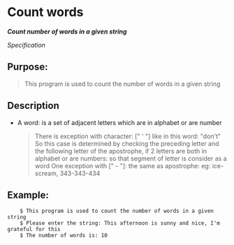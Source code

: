 
# Count words

***Count number of words in a given string***

*Specification*

## Purpose:
> This program is used to count the number of words in a given string

## Description
- A word: is a set of adjacent letters which are in alphabet or are number
	> There is exception with character: ["  '  "]  like in  this word: "don't" 
	So this case is determined by checking the preceding letter and the following letter of the apostrophe, 
	if 2 letters are both in alphabet or are numbers: so that segment of letter is consider as a word
	> One exception with [" - "]: the same as apostrophe: eg: ice-scream, 343-343-434

## Example:

```
	$ This program is used to count the number of words in a given string
	$ Please enter the string: This afternoon is sunny and nice, I'm grateful for this
	$ The number of words is: 10
```